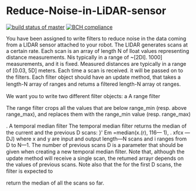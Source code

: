 # Reduce-Noise-in-LiDAR-sensor
[![build status of master](https://travis-ci.org/Svaity/Reduce-Noise-in-LiDAR-sensor.svg?branch=master)](https://travis-ci.org/Svaity/Reduce-Noise-in-LiDAR-sensor)
[![BCH compliance](https://bettercodehub.com/edge/badge/Svaity/Reduce-Noise-in-LiDAR-sensor?branch=master)](https://bettercodehub.com/)

You have been assigned to write filters to reduce noise in the data coming from a LIDAR sensor attached
to your robot. The LIDAR generates scans at a certain rate. Each scan is an array of length N of lloat
values representing distance measurements. Nis typically in a range of ~[2Dl]. 1000] measurements, and
it is ﬁxed. Measured distances are typically in a range of [0.03, 5D] meters. Each time a scan is received.
it will be passed on to the filters. Each ﬁlter object should have an update method, that takes a length-N
array of ranges and retums a ﬁltered length-N array ot ranges.

We want you to write two different ﬁlter objects:
a A range ﬁlter

The range filter crops all the values that are below range_min (resp. above range_max), and
replaces them with the range_min value (resp. range_max)

. A temporal median ﬁlter
The temporal median ﬁlter returns the median of the current and the previous D scans:
}' Em =median(x.(r), 116— 1), . xfcx — DJ)
where x and y are input and output length—N scans and i ranges from D to N—1. The number of
previous scans D is a parameter that should be given when creating a new temporal median ﬁlter.
Note that, although the update method will receive a single scan, the retumed arrayr depends on
the values of previous scans. Note also that the for the first D scans, the ﬁlter is expected to

return the median of all the scans so far.
